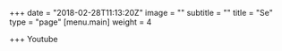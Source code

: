 +++
date = "2018-02-28T11:13:20Z"
image = ""
subtitle = ""
title = "Se"
type = "page"
[menu.main]
weight = 4

+++
Youtube
